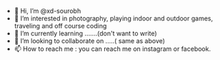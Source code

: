 - 👋 Hi, I’m @xd-sourobh
- 👀 I’m interested in photography, playing indoor and outdoor games, traveling and off course coding
- 🌱 I’m currently learning .......(don't want to write)
- 💞️ I’m looking to collaborate on .....( same as above)
- 📫 How to reach me : you can reach me on instagram or facebook.

<!---
xd-sourobh/xd-sourobh is a ✨ special ✨ repository because its `README.md` (this file) appears on your GitHub profile.
You can click the Preview link to take a look at your changes.
--->
